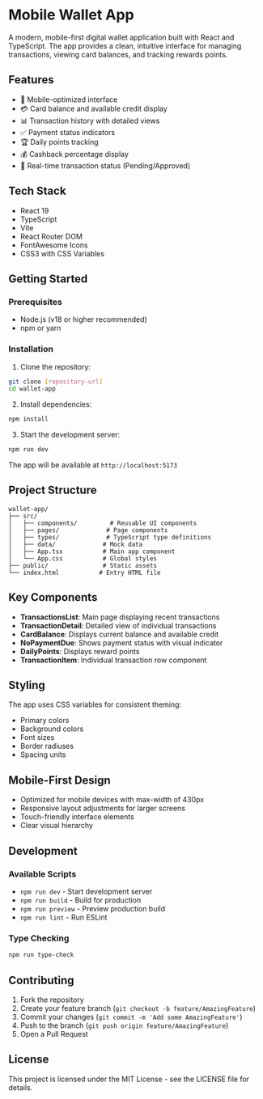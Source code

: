 # Mobile Wallet App

A modern, mobile-first digital wallet application built with React and TypeScript. The app provides a clean, intuitive interface for managing transactions, viewing card balances, and tracking rewards points.

## Features

- 📱 Mobile-optimized interface
- 💳 Card balance and available credit display
- 📊 Transaction history with detailed views
- ✅ Payment status indicators
- 🏆 Daily points tracking
- 💰 Cashback percentage display
- 🔄 Real-time transaction status (Pending/Approved)

## Tech Stack

- React 19
- TypeScript
- Vite
- React Router DOM
- FontAwesome Icons
- CSS3 with CSS Variables

## Getting Started

### Prerequisites

- Node.js (v18 or higher recommended)
- npm or yarn

### Installation

1. Clone the repository:
```bash
git clone [repository-url]
cd wallet-app
```

2. Install dependencies:
```bash
npm install
```

3. Start the development server:
```bash
npm run dev
```

The app will be available at `http://localhost:5173`

## Project Structure

```
wallet-app/
├── src/
│   ├── components/         # Reusable UI components
│   ├── pages/             # Page components
│   ├── types/             # TypeScript type definitions
│   ├── data/             # Mock data
│   ├── App.tsx           # Main app component
│   └── App.css           # Global styles
├── public/               # Static assets
└── index.html           # Entry HTML file
```

## Key Components

- **TransactionsList**: Main page displaying recent transactions
- **TransactionDetail**: Detailed view of individual transactions
- **CardBalance**: Displays current balance and available credit
- **NoPaymentDue**: Shows payment status with visual indicator
- **DailyPoints**: Displays reward points
- **TransactionItem**: Individual transaction row component

## Styling

The app uses CSS variables for consistent theming:
- Primary colors
- Background colors
- Font sizes
- Border radiuses
- Spacing units

## Mobile-First Design

- Optimized for mobile devices with max-width of 430px
- Responsive layout adjustments for larger screens
- Touch-friendly interface elements
- Clear visual hierarchy

## Development

### Available Scripts

- `npm run dev` - Start development server
- `npm run build` - Build for production
- `npm run preview` - Preview production build
- `npm run lint` - Run ESLint

### Type Checking

```bash
npm run type-check
```

## Contributing

1. Fork the repository
2. Create your feature branch (`git checkout -b feature/AmazingFeature`)
3. Commit your changes (`git commit -m 'Add some AmazingFeature'`)
4. Push to the branch (`git push origin feature/AmazingFeature`)
5. Open a Pull Request

## License

This project is licensed under the MIT License - see the LICENSE file for details.
